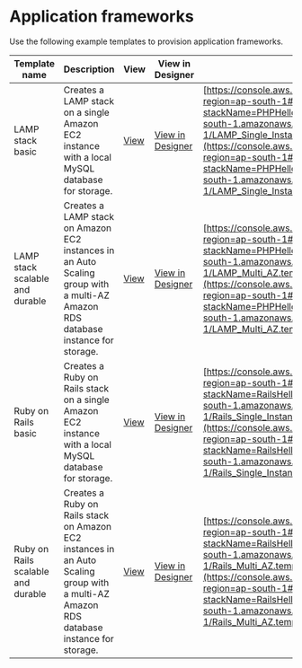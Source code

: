 # Application frameworks<a name="sample-templates-appframeworks-ap-south-1"></a>

Use the following example templates to provision application frameworks\.


| Template name | Description | View | View in Designer | Launch | 
| --- | --- | --- | --- | --- | 
| LAMP stack basic | Creates a LAMP stack on a single Amazon EC2 instance with a local MySQL database for storage\. | [View](https://s3.ap-south-1.amazonaws.com/cloudformation-templates-ap-south-1/LAMP_Single_Instance.template) | [View in Designer](https://console.aws.amazon.com/cloudformation/designer/home?region=ap-south-1&templateURL=https://s3.ap-south-1.amazonaws.com/cloudformation-templates-ap-south-1/LAMP_Single_Instance.template) | [https://console.aws.amazon.com/cloudformation/home?region=ap-south-1#/stacks/new?stackName=PHPHelloWorldSample&templateURL=https://s3.ap-south-1.amazonaws.com/cloudformation-templates-ap-south-1/LAMP_Single_Instance.template](https://console.aws.amazon.com/cloudformation/home?region=ap-south-1#/stacks/new?stackName=PHPHelloWorldSample&templateURL=https://s3.ap-south-1.amazonaws.com/cloudformation-templates-ap-south-1/LAMP_Single_Instance.template) | 
| LAMP stack scalable and durable | Creates a LAMP stack on Amazon EC2 instances in an Auto Scaling group with a multi\-AZ Amazon RDS database instance for storage\. | [View](https://s3.ap-south-1.amazonaws.com/cloudformation-templates-ap-south-1/LAMP_Multi_AZ.template) | [View in Designer](https://console.aws.amazon.com/cloudformation/designer/home?region=ap-south-1&templateURL=https://s3.ap-south-1.amazonaws.com/cloudformation-templates-ap-south-1/LAMP_Multi_AZ.template) | [https://console.aws.amazon.com/cloudformation/home?region=ap-south-1#/stacks/new?stackName=PHPHelloWorldSample&templateURL=https://s3.ap-south-1.amazonaws.com/cloudformation-templates-ap-south-1/LAMP_Multi_AZ.template](https://console.aws.amazon.com/cloudformation/home?region=ap-south-1#/stacks/new?stackName=PHPHelloWorldSample&templateURL=https://s3.ap-south-1.amazonaws.com/cloudformation-templates-ap-south-1/LAMP_Multi_AZ.template) | 
| Ruby on Rails basic | Creates a Ruby on Rails stack on a single Amazon EC2 instance with a local MySQL database for storage\. | [View](https://s3.ap-south-1.amazonaws.com/cloudformation-templates-ap-south-1/Rails_Single_Instance.template) | [View in Designer](https://console.aws.amazon.com/cloudformation/designer/home?region=ap-south-1&templateURL=https://s3.ap-south-1.amazonaws.com/cloudformation-templates-ap-south-1/Rails_Single_Instance.template) | [https://console.aws.amazon.com/cloudformation/home?region=ap-south-1#/stacks/new?stackName=RailsHelloWorldSample&templateURL=https://s3.ap-south-1.amazonaws.com/cloudformation-templates-ap-south-1/Rails_Single_Instance.template](https://console.aws.amazon.com/cloudformation/home?region=ap-south-1#/stacks/new?stackName=RailsHelloWorldSample&templateURL=https://s3.ap-south-1.amazonaws.com/cloudformation-templates-ap-south-1/Rails_Single_Instance.template) | 
| Ruby on Rails scalable and durable | Creates a Ruby on Rails stack on Amazon EC2 instances in an Auto Scaling group with a multi\-AZ Amazon RDS database instance for storage\. | [View](https://s3.ap-south-1.amazonaws.com/cloudformation-templates-ap-south-1/Rails_Multi_AZ.template) | [View in Designer](https://console.aws.amazon.com/cloudformation/designer/home?region=ap-south-1&templateURL=https://s3.ap-south-1.amazonaws.com/cloudformation-templates-ap-south-1/Rails_Multi_AZ.template) | [https://console.aws.amazon.com/cloudformation/home?region=ap-south-1#/stacks/new?stackName=RailsHelloWorldSample&templateURL=https://s3.ap-south-1.amazonaws.com/cloudformation-templates-ap-south-1/Rails_Multi_AZ.template](https://console.aws.amazon.com/cloudformation/home?region=ap-south-1#/stacks/new?stackName=RailsHelloWorldSample&templateURL=https://s3.ap-south-1.amazonaws.com/cloudformation-templates-ap-south-1/Rails_Multi_AZ.template) | 